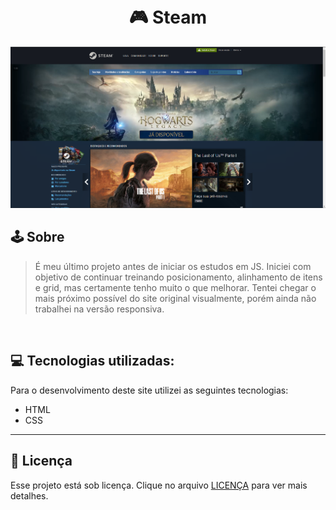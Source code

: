 <h1 align="center">
  <br> 🎮 Steam
</h1>

![Preview](https://github.com/larisn/Steam/blob/main/assets/imagens/Screenshot_1.png)

## 🕹 Sobre

> É meu último projeto antes de iniciar os estudos em JS. 
Iniciei com objetivo de continuar treinando posicionamento, alinhamento de itens e grid, mas certamente tenho muito o que melhorar. Tentei chegar o mais próximo possível do site original visualmente, porém ainda não trabalhei na versão responsiva.
<br>


## 💻 Tecnologias utilizadas:

Para o desenvolvimento deste site utilizei as seguintes tecnologias:

* HTML
* CSS

---

## 🎐 Licença
Esse projeto está sob licença. Clique no arquivo [LICENÇA](https://github.com/larisn/larisn/blob/main/LICENSE.md) para ver mais detalhes.
